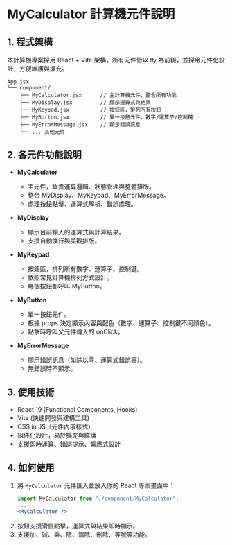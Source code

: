 # MyCalculator 計算機元件說明

## 1. 程式架構

本計算機專案採用 React + Vite 架構，所有元件皆以 `My` 為前綴，並採用元件化設計，方便維護與擴充。

```
App.jsx
└── component/
    ├── MyCalculator.jsx      // 主計算機元件，整合所有功能
    ├── MyDisplay.jsx         // 顯示運算式與結果
    ├── MyKeypad.jsx          // 按鈕區，排列所有按鈕
    ├── MyButton.jsx          // 單一按鈕元件，數字/運算子/控制鍵
    ├── MyErrorMessage.jsx    // 顯示錯誤訊息
    └── ... 其他元件
```

## 2. 各元件功能說明

- **MyCalculator**
  - 主元件，負責運算邏輯、狀態管理與整體排版。
  - 整合 MyDisplay、MyKeypad、MyErrorMessage。
  - 處理按鈕點擊、運算式解析、錯誤處理。

- **MyDisplay**
  - 顯示目前輸入的運算式與計算結果。
  - 支援自動換行與美觀排版。

- **MyKeypad**
  - 按鈕區，排列所有數字、運算子、控制鍵。
  - 依照常見計算機排列方式設計。
  - 每個按鈕都呼叫 MyButton。

- **MyButton**
  - 單一按鈕元件。
  - 根據 props 決定顯示內容與配色（數字、運算子、控制鍵不同顏色）。
  - 點擊時呼叫父元件傳入的 onClick。

- **MyErrorMessage**
  - 顯示錯誤訊息（如除以零、運算式錯誤等）。
  - 無錯誤時不顯示。

## 3. 使用技術

- React 19 (Functional Components, Hooks)
- Vite (快速開發與建構工具)
- CSS in JS（元件內嵌樣式）
- 組件化設計，易於擴充與維護
- 支援即時運算、錯誤提示、響應式設計

## 4. 如何使用

1. 將 `MyCalculator` 元件匯入並放入你的 React 專案畫面中：
   ```jsx
   import MyCalculator from "./component/MyCalculator";
   ...
   <MyCalculator />
   ```
2. 按鈕支援滑鼠點擊，運算式與結果即時顯示。
3. 支援加、減、乘、除、清除、刪除、等號等功能。

